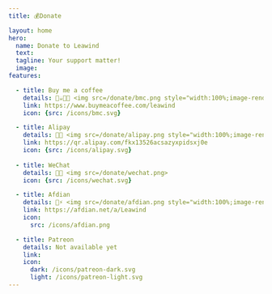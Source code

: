 ```yaml
---
title: 💰Donate

layout: home
hero:
  name: Donate to Leawind
  text: 
  tagline: Your support matter!
  image: 
features:

  - title: Buy me a coffee
    details: 🛒☕️👨‍💻 <img src=/donate/bmc.png style="width:100%;image-rendering:pixelated">
    link: https://www.buymeacoffee.com/leawind
    icon: {src: /icons/bmc.svg}

  - title: Alipay
    details: 💸👶 <img src=/donate/alipay.png style="width:100%;image-rendering:pixelated">
    link: https://qr.alipay.com/fkx13526acsazyxpidsxj0e
    icon: {src: /icons/alipay.svg}
	
  - title: WeChat
    details: 👬💬 <img src=/donate/wechat.png>
    icon: {src: /icons/wechat.svg}

  - title: Afdian
    details: 💖⚡️ <img src=/donate/afdian.png style="width:100%;image-rendering:pixelated">
    link: https://afdian.net/a/Leawind
    icon:
      src: /icons/afdian.png

  - title: Patreon
    details: Not available yet
    link: 
    icon: 
      dark: /icons/patreon-dark.svg
      light: /icons/patreon-light.svg
---
```


